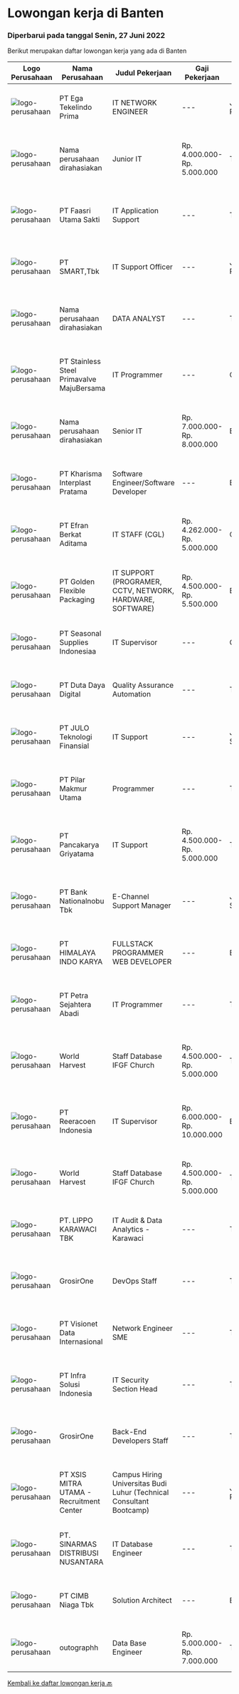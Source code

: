 
  # Lowongan kerja di Banten

  ### Diperbarui pada tanggal Senin, 27 Juni 2022

  Berikut merupakan daftar lowongan kerja yang ada di Banten

  |Logo Perusahaan | Nama Perusahaan | Judul Pekerjaan | Gaji Pekerjaan | Lokasi | Deskripsi | Tanggal diunggah | Pranala |
  | -------------- | --------------- | --------------- | --------- | --------- | -------------- | ------- | ----------- |
  |![logo-perusahaan](https://image-service-cdn.seek.com.au/33128c78414bda6d668e9af17865c89cca289d89/ee4dce1061f3f616224767ad58cb2fc751b8d2dc)|PT Ega Tekelindo Prima|IT NETWORK ENGINEER|---|Jakarta Raya|Responsibilities:   Responding to queries via chat, email, or phone Providing IT support to computer users within the office Initial troubleshooting...|Senin, 27 Juni 2022|https://www.jobstreet.co.id/id/job/it-network-engineer-3934081?token=0~5d68252d-5702-41ca-8604-ca089fcfae5b&sectionRank=1&jobId=jobstreet-id-job-3934081|
|![logo-perusahaan](https://i.ibb.co/sqvTCh9/112815900-stock-vector-no-image-available-icon-flat-vector.webp)|Nama perusahaan dirahasiakan|Junior IT|Rp. 4.000.000-Rp. 5.000.000|Tangerang|Junior ITKriteria: Pendidikan minimal S1 Berpengalaman minimal 2 tahun sebagai Programmer/Developer di Bank Umum/BPR/Lembaga Pembiayaan Usia 25-30...|Minggu, 26 Juni 2022|https://www.jobstreet.co.id/id/job/junior-it-3923928?token=0~5d68252d-5702-41ca-8604-ca089fcfae5b&sectionRank=2&jobId=jobstreet-id-job-3923928|
|![logo-perusahaan](https://image-service-cdn.seek.com.au/517212282bec5a70f4067412ecd4959ab42d0113/ee4dce1061f3f616224767ad58cb2fc751b8d2dc)|PT Faasri Utama Sakti|IT Application Support|---|Tangerang|RESPONSIBILITIES : Possessing specialist knowledge of operating systems, devices, applications and software Log, manage, and own cases through...|Senin, 27 Juni 2022|https://www.jobstreet.co.id/id/job/it-application-support-3934071?token=0~5d68252d-5702-41ca-8604-ca089fcfae5b&sectionRank=3&jobId=jobstreet-id-job-3934071|
|![logo-perusahaan](https://image-service-cdn.seek.com.au/e0f2789e04f1707f717e820cb0fceb109a953b16/ee4dce1061f3f616224767ad58cb2fc751b8d2dc)|PT SMART,Tbk|IT Support Officer|---|Jakarta Pusat|Job description: Perform IT infrastructure support (hardware and equipment), including preventive maintenance (anti virus protection, warranty...|Jumat, 24 Juni 2022|https://www.jobstreet.co.id/id/job/it-support-officer-3932457?token=0~5d68252d-5702-41ca-8604-ca089fcfae5b&sectionRank=4&jobId=jobstreet-id-job-3932457|
|![logo-perusahaan](https://i.ibb.co/sqvTCh9/112815900-stock-vector-no-image-available-icon-flat-vector.webp)|Nama perusahaan dirahasiakan|DATA ANALYST|---|Tangerang|Process Management Research current processes and identify areas for improvement in business processes Create action plan and timeline for creating...|Senin, 27 Juni 2022|https://www.jobstreet.co.id/id/job/data-analyst-3934207?token=0~5d68252d-5702-41ca-8604-ca089fcfae5b&sectionRank=5&jobId=jobstreet-id-job-3934207|
|![logo-perusahaan](https://image-service-cdn.seek.com.au/6e5520b56149f42a8af57b7592fa7a685d5f318b/ee4dce1061f3f616224767ad58cb2fc751b8d2dc)|PT Stainless Steel Primavalve MajuBersama|IT Programmer|---|Cikupa|IT ProgrammerDeskripsi pekerjaan:1. Membuat Aplikasi/ project yang direquest oleh user.2. Update atau memperbaiki sistem yang sudah ada.Persyaratan:1....|Minggu, 26 Juni 2022|https://www.jobstreet.co.id/id/job/it-programmer-3923684?token=0~5d68252d-5702-41ca-8604-ca089fcfae5b&sectionRank=6&jobId=jobstreet-id-job-3923684|
|![logo-perusahaan](https://i.ibb.co/sqvTCh9/112815900-stock-vector-no-image-available-icon-flat-vector.webp)|Nama perusahaan dirahasiakan|Senior IT|Rp. 7.000.000-Rp. 8.000.000|Banten|Senior ITKriteria : Pendidikan minimal S1 Berpengalaman minimal 5 tahun sebagai Programmer/Developer di Bank Umum/BPR/Lembaga Pembiayaan Team leader...|Minggu, 26 Juni 2022|https://www.jobstreet.co.id/id/job/senior-it-3923925?token=0~5d68252d-5702-41ca-8604-ca089fcfae5b&sectionRank=7&jobId=jobstreet-id-job-3923925|
|![logo-perusahaan](https://image-service-cdn.seek.com.au/bcdc87a6fb11aabd71338c5f4d9237b8729dc8a2/ee4dce1061f3f616224767ad58cb2fc751b8d2dc)|PT Kharisma Interplast Pratama|Software Engineer/Software Developer|---|Banten|Kualifikasi : Pendidikan minimal S1 dalam bidang IT atau komputer Pengalaman minimal 3 tahun di ERP System Menguasai teknikal &amp; fungsional...|Minggu, 26 Juni 2022|https://www.jobstreet.co.id/id/job/software-engineer-software-developer-3924555?token=0~5d68252d-5702-41ca-8604-ca089fcfae5b&sectionRank=8&jobId=jobstreet-id-job-3924555|
|![logo-perusahaan](https://image-service-cdn.seek.com.au/9cf28ad5614a370ec7055018c3a023f3af3b0aa6/ee4dce1061f3f616224767ad58cb2fc751b8d2dc)|PT Efran Berkat Aditama|IT STAFF (CGL)|Rp. 4.262.000-Rp. 5.000.000|Cikupa|Tugas dan Tanggung Jawab: Membuat dan mengelola ERP sesuai dengan visi dan misi perusahaan; Bertindak sebagai konsultan internal terkait kebutuhan...|Jumat, 24 Juni 2022|https://www.jobstreet.co.id/id/job/it-staff-cgl-3921341?token=0~5d68252d-5702-41ca-8604-ca089fcfae5b&sectionRank=9&jobId=jobstreet-id-job-3921341|
|![logo-perusahaan](https://image-service-cdn.seek.com.au/c0e3500f4034eed08633b8f821a0ae4d540cb8b9/ee4dce1061f3f616224767ad58cb2fc751b8d2dc)|PT Golden Flexible Packaging|IT SUPPORT (PROGRAMER, CCTV, NETWORK, HARDWARE, SOFTWARE)|Rp. 4.500.000-Rp. 5.500.000|Banten|Memahami proses bisnis sistem ERP minimal 2 tahun. Memahami pengolahan data menggunakan SQL &amp; basis pemrograman, berpengalaman sebagai support...|Sabtu, 25 Juni 2022|https://www.jobstreet.co.id/id/job/it-support-programer-cctv-network-hardware-software-3933791?token=0~5d68252d-5702-41ca-8604-ca089fcfae5b&sectionRank=10&jobId=jobstreet-id-job-3933791|
|![logo-perusahaan](https://i.ibb.co/sqvTCh9/112815900-stock-vector-no-image-available-icon-flat-vector.webp)|PT Seasonal Supplies Indonesiaa|IT Supervisor|---|Cikupa|Qualification Bachelor’s degree of IT Minimum 3 years experience as IT General Familiar and understand about computer operating system. Familiar and...|Kamis, 23 Juni 2022|https://www.jobstreet.co.id/id/job/it-supervisor-3930636?token=0~5d68252d-5702-41ca-8604-ca089fcfae5b&sectionRank=11&jobId=jobstreet-id-job-3930636|
|![logo-perusahaan](https://image-service-cdn.seek.com.au/37f4b10d9e280f6584590c1587ef913ae87be15d/ee4dce1061f3f616224767ad58cb2fc751b8d2dc)|PT Duta Daya Digital|Quality Assurance Automation|---|Tangerang|Crewdible is an Indonesia-based Startup company, focusing on online fulfillment services. Since 2017, Crewdible has provided multi-channel fulfillment...|Sabtu, 25 Juni 2022|https://www.jobstreet.co.id/id/job/quality-assurance-automation-3922148?token=0~5d68252d-5702-41ca-8604-ca089fcfae5b&sectionRank=12&jobId=jobstreet-id-job-3922148|
|![logo-perusahaan](https://image-service-cdn.seek.com.au/e207ef0db24f170c4b859cac5baea896a58e18f3/ee4dce1061f3f616224767ad58cb2fc751b8d2dc)|PT JULO Teknologi Finansial|IT Support|---|Jakarta Selatan|We are looking for an IT Support with CAN-DO attitude to build and manage Network &amp; Telephony Infrastructure and Work &amp; Office Devices so our...|Jumat, 24 Juni 2022|https://www.jobstreet.co.id/id/job/it-support-3933379?token=0~5d68252d-5702-41ca-8604-ca089fcfae5b&sectionRank=13&jobId=jobstreet-id-job-3933379|
|![logo-perusahaan](https://i.ibb.co/sqvTCh9/112815900-stock-vector-no-image-available-icon-flat-vector.webp)|PT Pilar Makmur Utama|Programmer|---|Tangerang|Kualifikasi : Usia 25 – 35 tahun Pendidikan minimal S1 Tehnik Informatika (konsentrasi software engineering) Berpengalaman sebagai programmer di...|Minggu, 26 Juni 2022|https://www.jobstreet.co.id/id/job/programmer-3924542?token=0~5d68252d-5702-41ca-8604-ca089fcfae5b&sectionRank=14&jobId=jobstreet-id-job-3924542|
|![logo-perusahaan](https://image-service-cdn.seek.com.au/8b6df9ee102f7f18623c8e44ad55d3c5cb856e8b/ee4dce1061f3f616224767ad58cb2fc751b8d2dc)|PT Pancakarya Griyatama|IT Support|Rp. 4.500.000-Rp. 5.000.000|Tangerang|Usia maksimal 27 tahun Memahami windows 7,8,10 dan linux, windows server Menguasai dan memiliki pengalaman dalam jaringan LAN, Wifi, Router,Mikrotik...|Jumat, 24 Juni 2022|https://www.jobstreet.co.id/id/job/it-support-3933395?token=0~5d68252d-5702-41ca-8604-ca089fcfae5b&sectionRank=15&jobId=jobstreet-id-job-3933395|
|![logo-perusahaan](https://image-service-cdn.seek.com.au/7453c4f3fe286b2eff6797ab5c9ab19753f8d4a5/ee4dce1061f3f616224767ad58cb2fc751b8d2dc)|PT Bank Nationalnobu Tbk|E-Channel Support Manager|---|Jakarta Selatan|Responsibilities : Manage and deliver components of business engagements that identify, design, and implement technology and creative RPA solutions...|Minggu, 26 Juni 2022|https://www.jobstreet.co.id/id/job/e-channel-support-manager-3923508?token=0~5d68252d-5702-41ca-8604-ca089fcfae5b&sectionRank=16&jobId=jobstreet-id-job-3923508|
|![logo-perusahaan](https://image-service-cdn.seek.com.au/134af455ef3a3d7b94ffdb24016fb439792a9294/ee4dce1061f3f616224767ad58cb2fc751b8d2dc)|PT HIMALAYA INDO KARYA|FULLSTACK PROGRAMMER WEB DEVELOPER|---|Banten|Job Descriptions : Develop Web Applications Back-end web development with PHP (Laravel Framework), API’s, Java and Web Services Front-end web...|Senin, 27 Juni 2022|https://www.jobstreet.co.id/id/job/fullstack-programmer-web-developer-3934145?token=0~5d68252d-5702-41ca-8604-ca089fcfae5b&sectionRank=17&jobId=jobstreet-id-job-3934145|
|![logo-perusahaan](https://image-service-cdn.seek.com.au/3bc4b9507c2a854975161feec34037cfd37796f1/ee4dce1061f3f616224767ad58cb2fc751b8d2dc)|PT Petra Sejahtera Abadi|IT Programmer|---|Tangerang|Menganalisa, merancang, implementasi dan maintain kebutuhan sistem informasi perusahaan. Melaksanakan instalasi dan perbaikan sistem/software sesuai...|Jumat, 24 Juni 2022|https://www.jobstreet.co.id/id/job/it-programmer-3921799?token=0~5d68252d-5702-41ca-8604-ca089fcfae5b&sectionRank=18&jobId=jobstreet-id-job-3921799|
|![logo-perusahaan](https://image-service-cdn.seek.com.au/2c885639e6fb94940fcb1602f0bdfa9b1c2da3af/ee4dce1061f3f616224767ad58cb2fc751b8d2dc)|World Harvest|Staff Database IFGF Church|Rp. 4.500.000-Rp. 5.000.000|Tangerang|Persyaratan: Sarjana Teknik informatika Memiliki pengalaman kerja di bidang yang sama minimal 2 tahun Memiliki hati untuk melayani Tanggung jawab...|Sabtu, 25 Juni 2022|https://www.jobstreet.co.id/id/job/staff-database-ifgf-church-3923213?token=0~5d68252d-5702-41ca-8604-ca089fcfae5b&sectionRank=19&jobId=jobstreet-id-job-3923213|
|![logo-perusahaan](https://image-service-cdn.seek.com.au/d33bd8dd71322db8ea58cab3a99c9a2f44aec216/ee4dce1061f3f616224767ad58cb2fc751b8d2dc)|PT Reeracoen Indonesia|IT Supervisor|Rp. 6.000.000-Rp. 10.000.000|Banten|IT SUPERVISOR (CIKUPA_TANGERANG) [51337]COMPANY CATEGORY: Food Manufacturing JOB SUMMARY: Maintenance camera connection recording (CCTV) Monitoring...|Kamis, 23 Juni 2022|https://www.jobstreet.co.id/id/job/it-supervisor-3931246?token=0~5d68252d-5702-41ca-8604-ca089fcfae5b&sectionRank=20&jobId=jobstreet-id-job-3931246|
|![logo-perusahaan](https://image-service-cdn.seek.com.au/2c885639e6fb94940fcb1602f0bdfa9b1c2da3af/ee4dce1061f3f616224767ad58cb2fc751b8d2dc)|World Harvest|Staff Database IFGF Church|Rp. 4.500.000-Rp. 5.000.000|Tangerang|Requirements Sarjana Teknik informatika Memiliki pengalaman kerja di bidang yang sama minimal 2 tahun Memiliki hati untuk melayani...|Minggu, 26 Juni 2022|https://www.jobstreet.co.id/id/job/staff-database-ifgf-church-3933886?token=0~5d68252d-5702-41ca-8604-ca089fcfae5b&sectionRank=21&jobId=jobstreet-id-job-3933886|
|![logo-perusahaan](https://image-service-cdn.seek.com.au/36d1f72dfe2eaecadca52d4fcd4d598e74393d61/ee4dce1061f3f616224767ad58cb2fc751b8d2dc)|PT. LIPPO KARAWACI TBK|IT Audit & Data Analytics - Karawaci|---|Tangerang|JOB ROLE:  Perform IT Risk Assessments &amp; Audit on IT General Control, IT Application Control, IT Security and Governance and Data Analytics JOB...|Sabtu, 25 Juni 2022|https://www.jobstreet.co.id/id/job/it-audit-data-analytics-karawaci-3933669?token=0~5d68252d-5702-41ca-8604-ca089fcfae5b&sectionRank=22&jobId=jobstreet-id-job-3933669|
|![logo-perusahaan](https://image-service-cdn.seek.com.au/f54c224dc67a2b277b3ed49a1cf94eee3f22adbf/ee4dce1061f3f616224767ad58cb2fc751b8d2dc)|GrosirOne|DevOps Staff|---|Tangerang|Kualifikasi Pekerjaan: Minimal lulusan S1 jurusan Ilmu Komputer, Teknik, dsb. Memiliki pengalaman minimal 1-2 tahun di bidang serupa Ahli dalam...|Sabtu, 25 Juni 2022|https://www.jobstreet.co.id/id/job/devops-staff-3915671?token=0~5d68252d-5702-41ca-8604-ca089fcfae5b&sectionRank=23&jobId=jobstreet-id-job-3915671|
|![logo-perusahaan](https://image-service-cdn.seek.com.au/84d23b3586ee4efd70ea62878095fcc6b1639e33/ee4dce1061f3f616224767ad58cb2fc751b8d2dc)|PT Visionet Data Internasional|Network Engineer SME|---|Tangerang|Deskripsi Pekerjaan:1.      Mengembangkan teknologi yang digunakan terkait dengan sistem yang digunakan untuk mendapatkan reliability sistem yang...|Sabtu, 25 Juni 2022|https://www.jobstreet.co.id/id/job/network-engineer-sme-3915783?token=0~5d68252d-5702-41ca-8604-ca089fcfae5b&sectionRank=24&jobId=jobstreet-id-job-3915783|
|![logo-perusahaan](https://image-service-cdn.seek.com.au/1d28508741a18a8787327f3864aa8fb63be75845/ee4dce1061f3f616224767ad58cb2fc751b8d2dc)|PT Infra Solusi Indonesia|IT Security Section Head|---|Tangerang|IT Security Section Head coordinates the IT organization's technical activities to implement and manage security infrastructure, and to provide...|Jumat, 24 Juni 2022|https://www.jobstreet.co.id/id/job/it-security-section-head-3921672?token=0~5d68252d-5702-41ca-8604-ca089fcfae5b&sectionRank=25&jobId=jobstreet-id-job-3921672|
|![logo-perusahaan](https://image-service-cdn.seek.com.au/f54c224dc67a2b277b3ed49a1cf94eee3f22adbf/ee4dce1061f3f616224767ad58cb2fc751b8d2dc)|GrosirOne|Back-End Developers Staff|---|Tangerang|Kualifikasi Pekerjaan: Minimal lulusan S1 jurusan Teknologi Informatika Fasih menggunakan NodeJs atau PHP Memiliki pemahaman terkait flow, teknik dan...|Sabtu, 25 Juni 2022|https://www.jobstreet.co.id/id/job/back-end-developers-staff-3915718?token=0~5d68252d-5702-41ca-8604-ca089fcfae5b&sectionRank=26&jobId=jobstreet-id-job-3915718|
|![logo-perusahaan](https://image-service-cdn.seek.com.au/fa12dd378bd230f83b9ccd636b4121ebbb347455/ee4dce1061f3f616224767ad58cb2fc751b8d2dc)|PT XSIS MITRA UTAMA - Recruitment Center|Campus Hiring Universitas Budi Luhur (Technical Consultant Bootcamp)|---|Jakarta Raya|What we offer you: Integrated Training Fullstack Technical specialist in : Java .Net Quality Assurance Soft Skills Training Real &amp; varied...|Minggu, 26 Juni 2022|https://www.jobstreet.co.id/id/job/campus-hiring-universitas-budi-luhur-technical-consultant-bootcamp-3924279?token=0~5d68252d-5702-41ca-8604-ca089fcfae5b&sectionRank=27&jobId=jobstreet-id-job-3924279|
|![logo-perusahaan](https://image-service-cdn.seek.com.au/aeec38491b52d115f083b2663af6fb17ed11d396/ee4dce1061f3f616224767ad58cb2fc751b8d2dc)|PT. SINARMAS DISTRIBUSI NUSANTARA|IT Database Engineer|---|Tangerang|Job Desk : Create and maintain optimal data pipeline architecture, Assemble large, complex data sets that meet functional / non-functional business...|Jumat, 24 Juni 2022|https://www.jobstreet.co.id/id/job/it-database-engineer-3933426?token=0~5d68252d-5702-41ca-8604-ca089fcfae5b&sectionRank=28&jobId=jobstreet-id-job-3933426|
|![logo-perusahaan](https://image-service-cdn.seek.com.au/2c6f6f12cb15b08239744ca7630b97fee07e84ce/ee4dce1061f3f616224767ad58cb2fc751b8d2dc)|PT CIMB Niaga Tbk|Solution Architect|---|Banten|Roles &amp; Responsibilities: Analyze IT Project and giving advise for the best IT Solution based on requirements, budget and timeline Produce high...|Sabtu, 25 Juni 2022|https://www.jobstreet.co.id/id/job/solution-architect-3914831?token=0~5d68252d-5702-41ca-8604-ca089fcfae5b&sectionRank=29&jobId=jobstreet-id-job-3914831|
|![logo-perusahaan](https://image-service-cdn.seek.com.au/eebef21d2bbc3731afc75811a0351f5aca7c2952/ee4dce1061f3f616224767ad58cb2fc751b8d2dc)|outographh|Data Base Engineer|Rp. 5.000.000-Rp. 7.000.000|Tangerang|Responsibilities: Responsible for building and maintaining our end-to-end data pipelines from various data sources. Designing, developing, and...|Minggu, 26 Juni 2022|https://www.jobstreet.co.id/id/job/data-base-engineer-3933870?token=0~5d68252d-5702-41ca-8604-ca089fcfae5b&sectionRank=30&jobId=jobstreet-id-job-3933870|


  [Kembali ke daftar lowongan kerja 🔙](../README.md#daftar-lowongan-kerja)
  